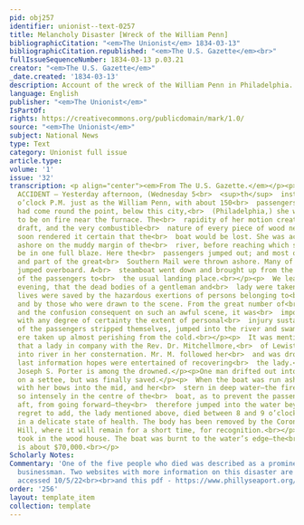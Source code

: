 ```yaml
---
pid: obj257
identifier: unionist--text-0257
title: Melancholy Disaster [Wreck of the William Penn]
bibliographicCitation: "<em>The Unionist</em> 1834-03-13"
bibliographicCitation.republished: "<em>The U.S. Gazette</em><br>"
fullIssueSequenceNumber: 1834-03-13 p.03.21
creator: "<em>The U.S. Gazette</em>"
_date.created: '1834-03-13'
description: Account of the wreck of the William Penn in Philadelphia.
language: English
publisher: "<em>The Unionist</em>"
IsPartOf: 
rights: https://creativecommons.org/publicdomain/mark/1.0/
source: "<em>The Unionist</em>"
subject: National News
type: Text
category: Unionist full issue
article.type: 
volume: '1'
issue: '32'
transcription: <p align="center"><em>From The U.S. Gazette.</em></p><p>  MELANCHOLY
  ACCIDENT — Yesterday afternoon, (Wednesday 5<br>  <sup>th</sup>  inst.) about 5
  o’clock P.M. just as the William Penn, with about 150<br>  passengers, from Baltimore,
  had come round the point, below this city,<br>  (Philadelphia,) she was discovered
  to be on fire near the furnace. The<br>  rapidity of her motion creating a strong
  draft, and the very combustible<br>  nature of every piece of wood near the fire,
  soon rendered it certain that the<br>  boat would be lost. She was accordingly run
  ashore on the muddy margin of the<br>  river, before reaching which she seemed to
  be in one full blaze. Here the<br>  passengers jumped out; and most of their baggage
  and part of the great<br>  Southern Mail were thrown ashore. Many of the passengers
  jumped overboard. A<br>  steamboat went down and brought up from the wreck most
  of the passengers to<br>  the usual landing place.<br></p><p>  We learned late Wednesday
  evening, that the dead bodies of a gentleman and<br>  lady were taken from the river.<br></p><p>  Several
  lives were saved by the hazardous exertions of persons belonging to<br>  the boat,
  and by those who were drawn to the scene. From the great number of<br>  passengers,
  and the confusion consequent on such an awful scene, it was<br>  impossible to ascertain
  with any degree of certainty the extent of personal<br>  injury sustained.<br></p><p>  Some
  of the passengers stripped themselves, jumped into the river and swam<br>  ashore—they
  ere taken up almost perishing from the cold.<br></p><p>  It was mentioned to us
  that a lady in company with the Rev. Dr. Mitchellmore,<br>  of Lewistown, Del. jumped
  into river in her consternation. Mr. M. followed her<br>  and was drowned. At our
  last information hopes were entertained of recovering<br>  the lady.<br></p><p>Col.
  Joseph S. Porter is among the drowned.</p><p>One man drifted out into the river
  on a settee, but was finally saved.</p><p>  When the boat was run ashore, she run
  with her bows into the mid, and her<br>  stern in deep water—the fire was raging
  so intensely in the centre of the<br>  boat, as to prevent the passengers who were
  aft, from going forward—they<br>  therefore jumped into the water beyond their depth.<br></p><p>  We
  regret to add, the lady mentioned above, died between 8 and 9 o’clock. She<br>  was
  in a delicate state of health. The body has been removed by the Coroner to<br>  Cherry
  Hill, where it will remain for a short time, for recognition.<br></p><p>  The fire
  took in the wood house. The boat was burnt to the water’s edge—the<br>  loss sustained
  is about $70,000.<br></p>
Scholarly Notes: 
Commentary: 'One of the five people who died was described as a prominent Connecticut
  businessman. Two websites with more information on this disaster are - https://news.yahoo.com/disasters-delaware-come-alive-exhibit-210352235.html?guccounter=1&guce_referrer=aHR0cHM6Ly93d3cuZ29vZ2xlLmNvbS8&guce_referrer_sig=AQAAANXd0xp3rA9QC3WLBL0Z9f_PpV1deDbl_8eeJwOW1tNbSBa-3l2o5Q25qEyS5YzU3vPkJJIE2FwqrgduuDYhcpBsd-iSKd6_m0D6viXg50k7a1I9XecBpxyLOyujqtiD_-TwMbmg-g4mc87todeJHKfniHhoPzKLy3TucwuaA4rW,
  accessed 10/5/22<br><br>and this pdf - https://www.phillyseaport.org/images/Disasters/William%20Penn%20%281834%29%20-%20news02.pdf '
order: '256'
layout: template_item
collection: template
---
```


